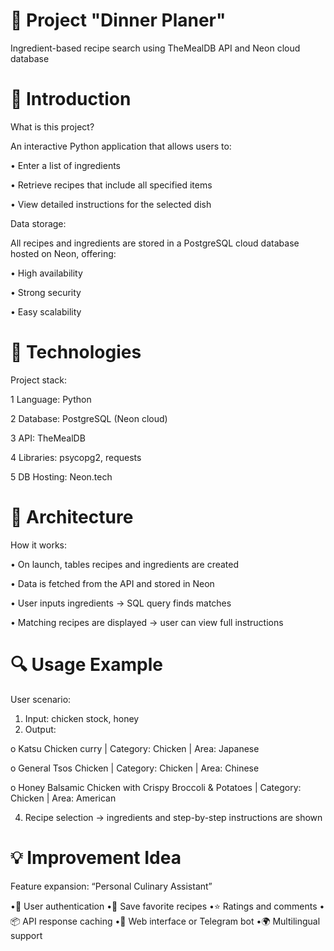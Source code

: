 # 📌 Project  "Dinner Planer" 
Ingredient-based recipe search using TheMealDB API and Neon cloud database

# 📍 Introduction

What is this project?

An interactive Python application that allows users to:

•	Enter a list of ingredients

•	Retrieve recipes that include all specified items

•	View detailed instructions for the selected dish



Data storage:

All recipes and ingredients are stored in a PostgreSQL cloud database hosted on Neon, offering:

•	High availability

•	Strong security

•	Easy scalability


# 🧪 Technologies

Project stack:

1	Language: Python

2	Database: PostgreSQL (Neon cloud)

3	API: TheMealDB

4	Libraries: psycopg2, requests

5	DB Hosting: Neon.tech


# 🧩 Architecture

How it works:

•	On launch, tables recipes and ingredients are created

•	Data is fetched from the API and stored in Neon

•	User inputs ingredients → SQL query finds matches

•	Matching recipes are displayed → user can view full instructions


# 🔍 Usage Example

User scenario:
1.	Input: chicken stock, honey
2.	Output:
   
o	Katsu Chicken curry | Category: Chicken | Area: Japanese

o	General Tsos Chicken | Category: Chicken | Area: Chinese

o	Honey Balsamic Chicken with Crispy Broccoli & Potatoes | Category: Chicken | Area: American

4.	Recipe selection → ingredients and step-by-step instructions are shown
   
# 💡 Improvement Idea

Feature expansion: “Personal Culinary Assistant”

•🔐 User authentication
•📝 Save favorite recipes
•⭐ Ratings and comments
•📦 API response caching
•📱 Web interface or Telegram bot
•🌍 Multilingual support
